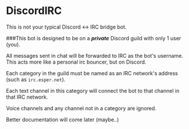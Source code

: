 # DiscordIRC

This is not your typical Discord <-> IRC bridge bot.


###This bot is designed to be on a ***private*** Discord guild with only 1 user (you).


All messages sent in chat will be forwarded to IRC as the bot's username. This acts more like a personal irc bouncer, but on Discord.

Each category in the guild must be named as an IRC network's address (such as `irc.esper.net`).

Each text channel in this category will connect the bot to that channel in that IRC network.

Voice channels and any channel not in a category are ignored.

Better documentation will come later (maybe..)

